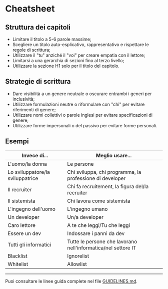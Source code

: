 # $\textsf{Cheatsheet}$

## $\textsf{Struttura dei capitoli}$ 
-   Limitare il titolo a 5-6 parole massime;
-   Scegliere un titolo auto-esplicativo, rappresentativo e rispettare le regole di scrittura;
-   Utilizzare il "tu" anziché il "voi" per creare empatia con il lettore;
-   Limitarsi a una gerarchia di sezioni fino al terzo livello;
-   Utilizzare la sezione H1 solo per il titolo del capitolo.

## $\textsf{Strategie di scrittura}$ 
-   Dare visibilità a un genere neutrale o oscurare entrambi i generi per inclusività;
-   Utilizzare formulazioni neutre o riformulare con "chi" per evitare riferimenti di genere;
-   Utilizzare nomi collettivi o parole inglesi per evitare specificazioni di genere;
-   Utilizzare forme impersonali o del passivo per evitare forme personali.
## $\textsf{Esempi}$ 
| **Invece di...**                 | **Meglio usare...**                                           |
| -------------------------------- | ------------------------------------------------------------- |
| L'uomo/la donna                  | Le persone                                                    |
| Lo sviluppatore/la sviluppatrice | Chi sviluppa, chi programma, la professione di developer      |
| Il recruiter                     | Chi fa recruitement, la figura del/la recruiter               |
| Il sistemista                    | Chi lavora come sistemista                                    |
| L'ingegno dell'uomo              | L'ingegno umano                                               |
| Un developer                     | Un/a developer                                                |
| Caro lettore                     | A te che leggi/Tu che leggi                                   |
| Essere un dev                    | Indossare i panni da dev                                      |
| Tutti gli informatici            | Tutte le persone che lavorano nell'informatica/nel settore IT |
| Blacklist                        | Ignorelist                                                    |
| Whitelist                        | Allowlist                                                     |

___
Puoi consultare le linee guida complete nel file [GUIDELINES.md](GUIDELINES.md).